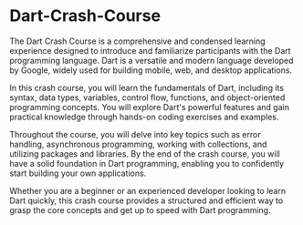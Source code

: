 # Dart-Crash-Course
The Dart Crash Course is a comprehensive and condensed learning experience designed to introduce and
familiarize participants with the Dart programming language.
Dart is a versatile and modern language developed by Google,
widely used for building mobile, web, and desktop applications.

In this crash course, you will learn the fundamentals of Dart, 
including its syntax, data types, variables, control flow, functions, 
and object-oriented programming concepts. You will explore Dart's powerful 
features and gain practical knowledge through hands-on coding exercises and examples.

Throughout the course, you will delve into key topics such as error handling, 
asynchronous programming, working with collections, and utilizing packages and libraries. 
By the end of the crash course, you will have a solid foundation in Dart programming,
enabling you to confidently start building your own applications.

Whether you are a beginner or an experienced developer 
looking to learn Dart quickly, this crash course provides 
a structured and efficient way to grasp the core concepts 
and get up to speed with Dart programming.


